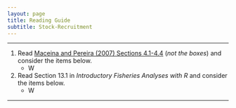 ```yaml
---
layout: page
title: Reading Guide
subtitle: Stock-Recruitment
---
```


----

1. Read [Maceina and Pereira (2007) Sections 4.1-4.4](Maceina-Pereira-2007.pdf) (*not the boxes*) and consider the items below.
    * W
1. Read Section 13.1 in *Introductory Fisheries Analyses with R* and consider the items below.
    * W

----

